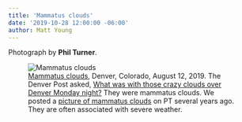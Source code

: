 ```yaml
---
title: 'Mammatus clouds'
date: '2019-10-28 12:00:00 -06:00'
author: Matt Young
---
```


Photograph by <strong>Phil Turner</strong>.
<figure>
<img src="/PT/uploads/2019/IMG_0841_Phil_Clouds_600.jpg" alt="Mammatus clouds"/>
<figcaption><a href="https://en.wikipedia.org/wiki/Mammatus_cloud">Mammatus clouds</a>, Denver, Colorado, August 12, 2019. The Denver Post asked, <a href="https://www.denverpost.com/2019/08/12/crazy-clouds-over-denver-monday-night/">What was with those crazy clouds over Denver Monday night?</a> They were mammatus clouds. We posted a <a href="https://pandasthumb.org/archives/2012/08/mammatus-cloud.html">picture of mammatus clouds</a> on PT several years ago. They are often associated with severe weather.  
</figcaption>
</figure>

